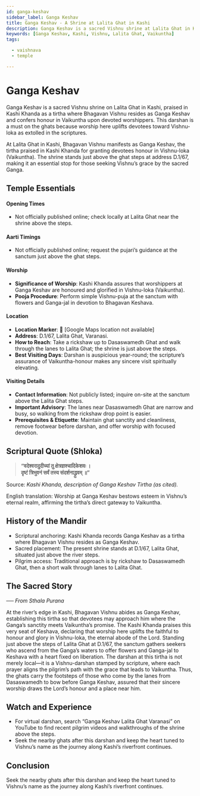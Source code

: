```yaml
---
id: ganga-keshav
sidebar_label: Ganga Keshav
title: Ganga Keshav - A Shrine at Lalita Ghat in Kashi
description: Ganga Keshav is a sacred Vishnu shrine at Lalita Ghat in Kashi that confers honor in Vaikuntha upon devoted worshippers.
keywords: [Ganga Keshav, Kashi, Vishnu, Lalita Ghat, Vaikuntha]
tags:

  - vaishnava
  - temple

---
```


# Ganga Keshav

Ganga Keshav is a sacred Vishnu shrine on Lalita Ghat in Kashi, praised in Kashi Khanda as a tirtha where Bhagavan Vishnu resides as Ganga Keshav and confers honour in Vaikuntha upon devoted worshippers. This darshan is a must on the ghats because worship here uplifts devotees toward Vishnu-loka as extolled in the scriptures.

At Lalita Ghat in Kashi, Bhagavan Vishnu manifests as Ganga Keshav, the tirtha praised in Kashi Khanda for granting devotees honour in Vishnu-loka (Vaikuntha). The shrine stands just above the ghat steps at address D.1/67, making it an essential stop for those seeking Vishnu’s grace by the sacred Ganga.

## Temple Essentials

#### Opening Times
* Not officially published online; check locally at Lalita Ghat near the shrine above the steps.

#### Aarti Timings
* Not officially published online; request the pujari’s guidance at the sanctum just above the ghat steps.

#### Worship
* **Significance of Worship**: Kashi Khanda assures that worshippers at Ganga Keshav are honoured and glorified in Vishnu-loka (Vaikuntha).
* **Pooja Procedure**: Perform simple Vishnu-puja at the sanctum with flowers and Ganga-jal in devotion to Bhagavan Keshava.

#### Location
* **Location Marker**: 📍 [Google Maps location not available]
* **Address**: D.1/67, Lalita Ghat, Varanasi.
* **How to Reach**: Take a rickshaw up to Dasaswamedh Ghat and walk through the lanes to Lalita Ghat; the shrine is just above the steps.
* **Best Visiting Days**: Darshan is auspicious year-round; the scripture’s assurance of Vaikuntha-honour makes any sincere visit spiritually elevating.

#### Visiting Details
* **Contact Information**: Not publicly listed; inquire on-site at the sanctum above the Lalita Ghat steps.
* **Important Advisory**: The lanes near Dasaswamedh Ghat are narrow and busy, so walking from the rickshaw drop point is easier.
* **Prerequisites & Etiquette**: Maintain ghat sanctity and cleanliness, remove footwear before darshan, and offer worship with focused devotion.

## Scriptural Quote (Shloka)

> **“वदेश्वरादुदीच्यां तु क्षेत्रज्ञश्चादिकेशवः ।** <br/>
> **दृष्टं त्रिभुवनं सर्वं तस्य संदर्शनाद्ध्रुवम् ॥”**

Source: *Kashi Khanda, description of Ganga Keshav Tirtha (as cited).*

English translation: Worship at Ganga Keshav bestows esteem in Vishnu’s eternal realm, affirming the tirtha’s direct gateway to Vaikuntha.

## History of the Mandir

* Scriptural anchoring: Kashi Khanda records Ganga Keshav as a tirtha where Bhagavan Vishnu resides as Ganga Keshav.
* Sacred placement: The present shrine stands at D.1/67, Lalita Ghat, situated just above the river steps.
* Pilgrim access: Traditional approach is by rickshaw to Dasaswamedh Ghat, then a short walk through lanes to Lalita Ghat.

## The Sacred Story

*── From Sthala Purana*

At the river’s edge in Kashi, Bhagavan Vishnu abides as Ganga Keshav, establishing this tirtha so that devotees may approach him where the Ganga’s sanctity meets Vaikuntha’s promise. The Kashi Khanda praises this very seat of Keshava, declaring that worship here uplifts the faithful to honour and glory in Vishnu-loka, the eternal abode of the Lord. Standing just above the steps of Lalita Ghat at D.1/67, the sanctum gathers seekers who ascend from the Ganga’s waters to offer flowers and Ganga-jal to Keshava with a heart fixed on liberation. The darshan at this tirtha is not merely local—it is a Vishnu-darshan stamped by scripture, where each prayer aligns the pilgrim’s path with the grace that leads to Vaikuntha. Thus, the ghats carry the footsteps of those who come by the lanes from Dasaswamedh to bow before Ganga Keshav, assured that their sincere worship draws the Lord’s honour and a place near him.

## Watch and Experience

* For virtual darshan, search “Ganga Keshav Lalita Ghat Varanasi” on YouTube to find recent pilgrim videos and walkthroughs of the shrine above the steps.
* Seek the nearby ghats after this darshan and keep the heart tuned to Vishnu’s name as the journey along Kashi’s riverfront continues.

## Conclusion

Seek the nearby ghats after this darshan and keep the heart tuned to Vishnu’s name as the journey along Kashi’s riverfront continues.